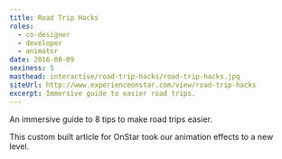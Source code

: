 ```yaml
---
title: Road Trip Hacks
roles:
  - co-designer
  - developer
  - animator
date: 2016-08-09
sexiness: 5
masthead: interactive/road-trip-hacks/road-trip-hacks.jpg
siteUrl: http://www.experienceonstar.com/view/road-trip-hacks
excerpt: Immersive guide to easier road trips.
---
```


<p class="lead-in">An immersive guide to 8 tips to make road trips easier.</p>

This custom built article for OnStar took our animation effects to a new level.
